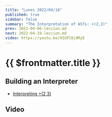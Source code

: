 ```yaml
---
title: "Lunes 2022/04/18"
published: true
sidebar: false
summary: "The Interpretation of ASTs: +(2,3)"
prev: 2022-04-06-leccion.md
next: 2022-04-19-leccion.md
video: https://youtu.be/9IGPl8j9RyE
---
```


# {{ $frontmatter.title }}

## Building an Interpreter

* [Interpreting +(2,3)](/temas/interpretation/ast-interpretation.html#interpreting-2-3)

## Video

<youtube></youtube>